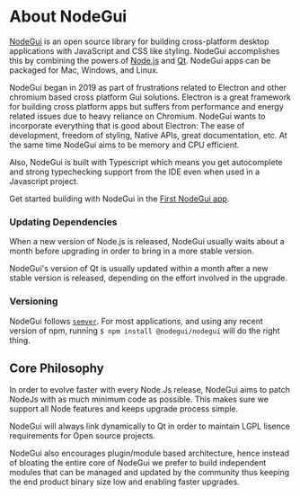 # About NodeGui

[NodeGui](https://nodegui.github.io/nodegui) is an open source library for building cross-platform desktop applications with JavaScript and CSS like styling. NodeGui accomplishes this by combining the powers of [Node.js](https://nodejs.org) and [Qt](https://www.qt.io/). NodeGui apps can be packaged for Mac, Windows, and Linux.

NodeGui began in 2019 as part of frustrations related to Electron and other chromium based cross platform Gui solutions. Electron is a great framework for building cross platform apps but suffers from performance and energy related issues due to heavy reliance on Chromium. NodeGui wants to incorporate everything that is good about Electron: The ease of development, freedom of styling, Native APIs, great documentation, etc. At the same time NodeGui aims to be memory and CPU efficient.

Also, NodeGui is built with Typescript which means you get autocomplete and strong typechecking support from the IDE even when used in a Javascript project.

Get started building with NodeGui in the [First NodeGui app](first-app.md).

### Updating Dependencies

When a new version of Node.js is released, NodeGui usually waits about a month before upgrading in order to bring in a more stable version.

NodeGui's version of Qt is usually updated within a month after a new stable version is released, depending on the effort involved in the upgrade.

### Versioning

NodeGui follows [`semver`](https://semver.org).
For most applications, and using any recent version of npm,
running `$ npm install @nodegui/nodegui` will do the right thing.

## Core Philosophy

In order to evolve faster with every Node.Js release, NodeGui aims to patch NodeJs with as much minimum code as possible. This makes sure we support all Node features and keeps upgrade process simple.

NodeGui will always link dynamically to Qt in order to maintain LGPL lisence requirements for Open source projects.

NodeGui also encourages plugin/module based architecture, hence instead of bloating the entire core of NodeGui we prefer to build independent modules that can be managed and updated by the community thus keeping the end product binary size low and enabling faster upgrades.

